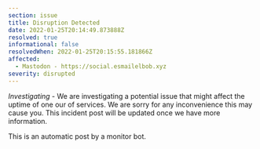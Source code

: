 ```yaml
---
section: issue
title: Disruption Detected
date: 2022-01-25T20:14:49.873888Z
resolved: true
informational: false
resolvedWhen: 2022-01-25T20:15:55.181866Z
affected:
  - Mastodon - https://social.esmailelbob.xyz
severity: disrupted
---
```

*Investigating* - We are investigating a potential issue that might affect the uptime of one our of services. We are sorry for any inconvenience this may cause you. This incident post will be updated once we have more information.

This is an automatic post by a monitor bot.
        